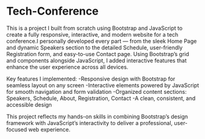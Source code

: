 # Tech-Conference
This is a project I built from scratch using Bootstrap and JavaScript to create a fully responsive, interactive, and modern website for a tech conference.I personally developed every part — from the sleek Home Page and dynamic Speakers section to the detailed Schedule, user-friendly Registration form, and easy-to-use Contact page. Using Bootstrap’s grid and components alongside JavaScript, I added interactive features that enhance the user experience across all devices.

Key features I implemented:
-Responsive design with Bootstrap for seamless layout on any screen
-Interactive elements powered by JavaScript for smooth navigation and form validation
-Organized content sections: Speakers, Schedule, About, Registration, Contact
-A clean, consistent, and accessible design

This project reflects my hands-on skills in combining Bootstrap’s design framework with JavaScript’s interactivity to deliver a professional, user-focused web experience.

